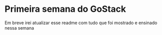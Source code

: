 <h1>Primeira semana do GoStack</h1>

<p>Em breve irei atualizar esse readme com tudo que foi mostrado e ensinado nessa semana</p>